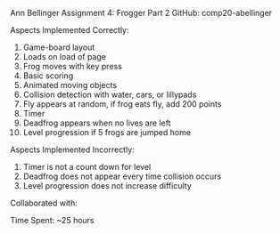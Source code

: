 Ann Bellinger
Assignment 4: Frogger Part 2
GitHub: comp20-abellinger

Aspects Implemented Correctly:
1. Game-board layout
2. Loads on load of page
3. Frog moves with key press
4. Basic scoring
5. Animated moving objects
6. Collision detection with water, cars, or lillypads
7. Fly appears at random, if frog eats fly, add 200 points
8. Timer
9. Deadfrog appears when no lives are left
10. Level progression if 5 frogs are jumped home

Aspects Implemented Incorrectly:
1. Timer is not a count down for level
2. Deadfrog does not appear every time collision occurs
3. Level progression does not increase difficulty

Collaborated with: 

Time Spent: 
~25 hours